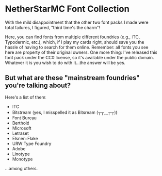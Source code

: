 # NetherStarMC Font Collection
With the mild disappointment that the other two font packs I made were total failures, I figured, "third time's the charm"!

Here, you can find fonts from multiple different foundries (e.g., ITC, Typodermic, etc.), which, if I play my cards right, should save you the hassle of having to search for them online. Remember: all fonts you see here are property of their original owners. One more thing: I've released this font pack under the CC0 license, so it's available under the public domain. Whatever it is you wish to do with it...the answer will be yes.

## But what are these "mainstream foundries" you're talking about?
Here's a list of them:
- ITC
- Bitstream (yes, I misspelled it as Bitsream (┬┬﹏┬┬))
- Font Bureau
- Berthold
- Microsoft
- Letraset
- Elsner+Flake
- URW Type Foundry
- Adobe
- Linotype
- Monotype
  
...among others.

